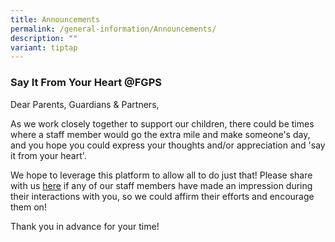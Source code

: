 ```yaml
---
title: Announcements
permalink: /general-information/Announcements/
description: ""
variant: tiptap
---
```

<h3><strong>Say It From Your Heart @FGPS</strong></h3>
<p>Dear Parents, Guardians &amp; Partners,&nbsp;</p>
<p>As we work closely together to support our children, there could be times
where a staff member would go the extra mile and make someone's day, and
you hope you could express your thoughts and/or appreciation and 'say it
from your heart'.&nbsp;</p>
<p>We hope to leverage this platform to allow all to do just that! Please
share with us <a href="https://go.gov.sg/sayitfromyourheart" rel="noopener noreferrer nofollow" target="_blank">here</a> if
any of our staff members have made an impression during their interactions
with you, so we could affirm their efforts and encourage them on!&nbsp;</p>
<p>Thank you in advance for your time!</p>